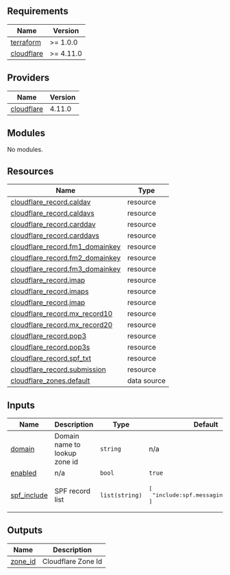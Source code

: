 ## Requirements

| Name | Version |
|------|---------|
| <a name="requirement_terraform"></a> [terraform](#requirement\_terraform) | >= 1.0.0 |
| <a name="requirement_cloudflare"></a> [cloudflare](#requirement\_cloudflare) | >= 4.11.0 |

## Providers

| Name | Version |
|------|---------|
| <a name="provider_cloudflare"></a> [cloudflare](#provider\_cloudflare) | 4.11.0 |

## Modules

No modules.

## Resources

| Name | Type |
|------|------|
| [cloudflare_record.caldav](https://registry.terraform.io/providers/cloudflare/cloudflare/latest/docs/resources/record) | resource |
| [cloudflare_record.caldavs](https://registry.terraform.io/providers/cloudflare/cloudflare/latest/docs/resources/record) | resource |
| [cloudflare_record.carddav](https://registry.terraform.io/providers/cloudflare/cloudflare/latest/docs/resources/record) | resource |
| [cloudflare_record.carddavs](https://registry.terraform.io/providers/cloudflare/cloudflare/latest/docs/resources/record) | resource |
| [cloudflare_record.fm1_domainkey](https://registry.terraform.io/providers/cloudflare/cloudflare/latest/docs/resources/record) | resource |
| [cloudflare_record.fm2_domainkey](https://registry.terraform.io/providers/cloudflare/cloudflare/latest/docs/resources/record) | resource |
| [cloudflare_record.fm3_domainkey](https://registry.terraform.io/providers/cloudflare/cloudflare/latest/docs/resources/record) | resource |
| [cloudflare_record.imap](https://registry.terraform.io/providers/cloudflare/cloudflare/latest/docs/resources/record) | resource |
| [cloudflare_record.imaps](https://registry.terraform.io/providers/cloudflare/cloudflare/latest/docs/resources/record) | resource |
| [cloudflare_record.jmap](https://registry.terraform.io/providers/cloudflare/cloudflare/latest/docs/resources/record) | resource |
| [cloudflare_record.mx_record10](https://registry.terraform.io/providers/cloudflare/cloudflare/latest/docs/resources/record) | resource |
| [cloudflare_record.mx_record20](https://registry.terraform.io/providers/cloudflare/cloudflare/latest/docs/resources/record) | resource |
| [cloudflare_record.pop3](https://registry.terraform.io/providers/cloudflare/cloudflare/latest/docs/resources/record) | resource |
| [cloudflare_record.pop3s](https://registry.terraform.io/providers/cloudflare/cloudflare/latest/docs/resources/record) | resource |
| [cloudflare_record.spf_txt](https://registry.terraform.io/providers/cloudflare/cloudflare/latest/docs/resources/record) | resource |
| [cloudflare_record.submission](https://registry.terraform.io/providers/cloudflare/cloudflare/latest/docs/resources/record) | resource |
| [cloudflare_zones.default](https://registry.terraform.io/providers/cloudflare/cloudflare/latest/docs/data-sources/zones) | data source |

## Inputs

| Name | Description | Type | Default | Required |
|------|-------------|------|---------|:--------:|
| <a name="input_domain"></a> [domain](#input\_domain) | Domain name to lookup zone id | `string` | n/a | yes |
| <a name="input_enabled"></a> [enabled](#input\_enabled) | n/a | `bool` | `true` | no |
| <a name="input_spf_include"></a> [spf\_include](#input\_spf\_include) | SPF record list | `list(string)` | <pre>[<br>  "include:spf.messagingengine.com"<br>]</pre> | no |

## Outputs

| Name | Description |
|------|-------------|
| <a name="output_zone_id"></a> [zone\_id](#output\_zone\_id) | Cloudflare Zone Id |
